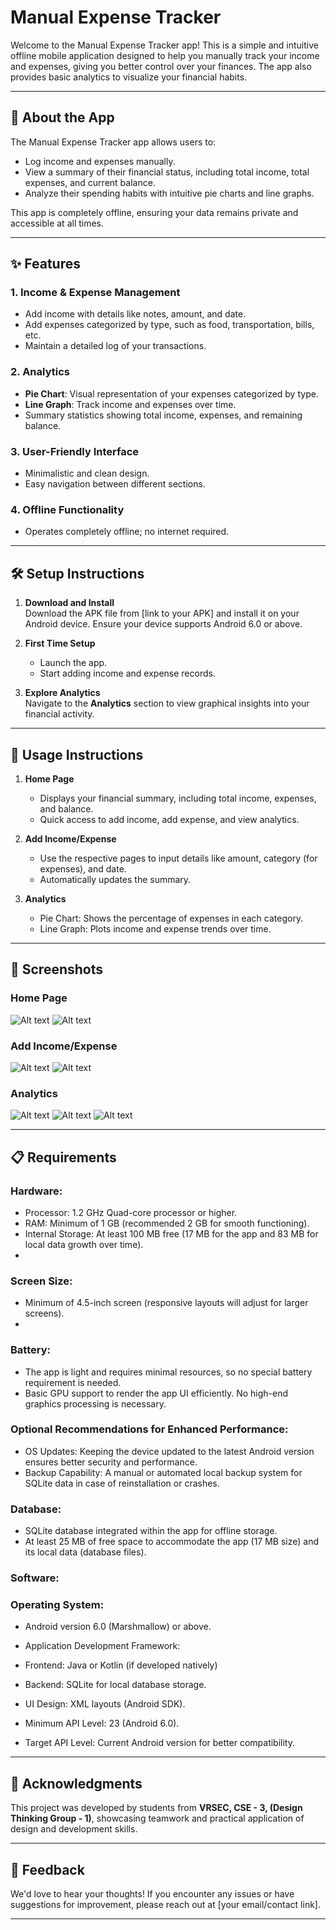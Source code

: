 # Manual Expense Tracker

Welcome to the Manual Expense Tracker app! This is a simple and intuitive offline mobile application designed to help you manually track your income and expenses, giving you better control over your finances. The app also provides basic analytics to visualize your financial habits.

---

## 📖 About the App

The Manual Expense Tracker app allows users to:
- Log income and expenses manually.
- View a summary of their financial status, including total income, total expenses, and current balance.
- Analyze their spending habits with intuitive pie charts and line graphs.

This app is completely offline, ensuring your data remains private and accessible at all times.

---

## ✨ Features

### 1. **Income & Expense Management**
   - Add income with details like notes, amount, and date.
   - Add expenses categorized by type, such as food, transportation, bills, etc.
   - Maintain a detailed log of your transactions.

### 2. **Analytics**
   - **Pie Chart**: Visual representation of your expenses categorized by type.
   - **Line Graph**: Track income and expenses over time.
   - Summary statistics showing total income, expenses, and remaining balance.

### 3. **User-Friendly Interface**
   - Minimalistic and clean design.
   - Easy navigation between different sections.

### 4. **Offline Functionality**
   - Operates completely offline; no internet required.

---

## 🛠️ Setup Instructions

1. **Download and Install**  
   Download the APK file from [link to your APK] and install it on your Android device. Ensure your device supports Android 6.0 or above.

2. **First Time Setup**  
   - Launch the app.
   - Start adding income and expense records.

3. **Explore Analytics**  
   Navigate to the **Analytics** section to view graphical insights into your financial activity.

---

## 🚀 Usage Instructions

1. **Home Page**  
   - Displays your financial summary, including total income, expenses, and balance.  
   - Quick access to add income, add expense, and view analytics.

2. **Add Income/Expense**  
   - Use the respective pages to input details like amount, category (for expenses), and date.  
   - Automatically updates the summary.

3. **Analytics**  
   - Pie Chart: Shows the percentage of expenses in each category.  
   - Line Graph: Plots income and expense trends over time.

---

## 🎨 Screenshots

### Home Page
![Alt text](images/example.png)
![Alt text](images/example.png)

### Add Income/Expense
![Alt text](images/example.png)
![Alt text](images/example.png)

### Analytics
![Alt text](images/example.png)
![Alt text](images/example.png)
![Alt text](images/example.png)

---

## 📋 Requirements

### Hardware:
- Processor: 1.2 GHz Quad-core processor or higher.
- RAM: Minimum of 1 GB (recommended 2 GB for smooth functioning).
- Internal Storage: At least 100 MB free (17 MB for the app and 83 MB for local data growth over time).
- 
### Screen Size:

- Minimum of 4.5-inch screen (responsive layouts will adjust for larger screens).
- 
### Battery:

- The app is light and requires minimal resources, so no special battery requirement is needed.
- Basic GPU support to render the app UI efficiently. No high-end graphics processing is necessary.

### Optional Recommendations for Enhanced Performance:

- OS Updates: Keeping the device updated to the latest Android version ensures better security and performance.
- Backup Capability: A manual or automated local backup system for SQLite data in case of reinstallation or crashes.

### Database:

- SQLite database integrated within the app for offline storage.
- At least 25 MB of free space to accommodate the app (17 MB size) and its local data (database files).

### Software:
### Operating System:

- Android version 6.0 (Marshmallow) or above.
- Application Development Framework:

- Frontend: Java or Kotlin (if developed natively)
- Backend: SQLite for local database storage.
- UI Design: XML layouts (Android SDK).
- Minimum API Level: 23 (Android 6.0).
- Target API Level: Current Android version for better compatibility.

---

## 🤝 Acknowledgments

This project was developed by students from **VRSEC, CSE - 3, (Design Thinking Group - 1)**, showcasing teamwork and practical application of design and development skills.

---

## 📢 Feedback

We'd love to hear your thoughts! If you encounter any issues or have suggestions for improvement, please reach out at [your email/contact link].

---
